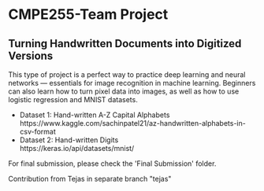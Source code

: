# CMPE255-Team Project
## Turning Handwritten Documents into Digitized Versions

This type of project is a perfect way to practice deep learning and neural networks — essentials for image recognition in machine learning. Beginners can also learn how to turn pixel data into images, as well as how to use logistic regression and MNIST datasets.

<ul>
<li>Dataset 1: Hand-written A-Z Capital Alphabets<br />
https://www.kaggle.com/sachinpatel21/az-handwritten-alphabets-in-csv-format</li>
<li>Dataset 2: Hand-written Digits<br />
<t>https://keras.io/api/datasets/mnist/</li>
</ul>

For final submission, please check the 'Final Submission' folder.

Contribution from Tejas in separate branch "tejas"
